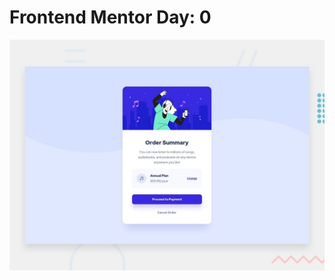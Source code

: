 # Frontend Mentor Day: 0

![Design preview for the Order summary card coding challenge](./design/desktop-preview.jpg)

